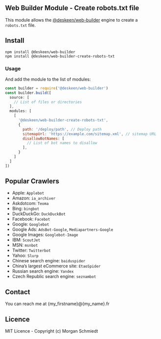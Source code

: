 ## Web Builder Module - Create robots.txt file

This module allows the [@deskeen/web-builder](https://github.com/deskeen/web-builder) engine to create a `robots.txt` file.

## Install

```
npm install @deskeen/web-builder
npm install @deskeen/web-builder-create-robots-txt
```

### Usage

And add the module to the list of modules: 

```javascript
const builder = require('@deskeen/web-builder')
const builder.build([
  source: [
    // List of files or directories
  ],
  modules: [
    [
      '@deskeen/web-builder-create-robots-txt',
      {
        path: '/deploy/path', // Deploy path
        sitemapUrl: 'https://example.com/sitemap.xml', // sitemap URL
        disallowBotNames: [
          // List of bot names to disallow
        ],
      }
    ]
  ]
])
```


## Popular Crawlers

- Apple: `Applebot`
- Amazon: `ia_archiver`
- Askdotcom: `Teoma`
- Bing: `bingbot`
- DuckDuckGo: `DuckDuckBot`
- Facebook: `Facebot`
- Google: `Googlebot`
- Google Ads: `AdsBot-Google`, `Mediapartners-Google`
- Google Images: `Googlebot-Image`
- IBM: `ScoutJet`
- MSN: `msnbot`
- Twitter: `Twitterbot`
- Yahoo: `Slurp`
- Chinese search engine: `baiduspider`
- China’s largest eCommerce site: `EtaoSpider`
- Russian search engine: `Yandex`
- Czech Republic search engine: `seznambot`


## Contact

You can reach me at {my_firstname}@{my_name}.fr


## Licence

MIT Licence - Copyright (c) Morgan Schmiedt